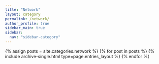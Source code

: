 ```yaml
---
title: "Network"
layout: category
permalink: /network/
author_profile: true
sidebar_main: true
sidebar:
  nav: "sidebar-category"
---
```


{% assign posts = site.categories.network %}
{% for post in posts %} {% include archive-single.html type=page.entries_layout %} {% endfor %}
